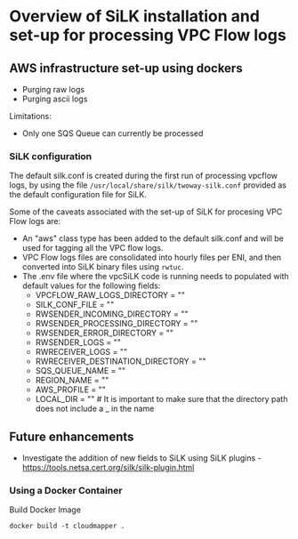 # Overview of SiLK installation and set-up for processing VPC Flow logs

## AWS infrastructure set-up using dockers
* Purging raw logs
* Purging ascii logs 

Limitations: 
* Only one SQS Queue can currently be processed

### SiLK configuration
The default silk.conf is created during the first run of processing vpcflow logs, by using the file `/usr/local/share/silk/twoway-silk.conf` provided as the default configuration file for SiLK. 

Some of the caveats associated with the set-up of SiLK for procesing VPC Flow logs are:
* An "aws" class type has been added to the default silk.conf and will be used for tagging all the VPC flow logs. 
* VPC Flow logs files are consolidated into hourly files per ENI, and then converted into SiLK binary files using `rwtuc`.
* The .env file where the vpcSiLK code is running needs to populated with default values for the following fields:
    * VPCFLOW_RAW_LOGS_DIRECTORY = ""
    * SILK_CONF_FILE = ""
    * RWSENDER_INCOMING_DIRECTORY = ""
    * RWSENDER_PROCESSING_DIRECTORY = ""
    * RWSENDER_ERROR_DIRECTORY = ""
    * RWSENDER_LOGS = ""
    * RWRECEIVER_LOGS = ""
    * RWRECEIVER_DESTINATION_DIRECTORY = ""
    * SQS_QUEUE_NAME = ""
    * REGION_NAME = ""
    * AWS_PROFILE = ""
    * LOCAL_DIR = "" # It is important to make sure that the directory path does not include a _ in the name

## Future enhancements
* Investigate the addition of new fields to SiLK using SiLK plugins - https://tools.netsa.cert.org/silk/silk-plugin.html

### Using a Docker Container

Build Docker Image

``` docker build -t cloudmapper . ```
